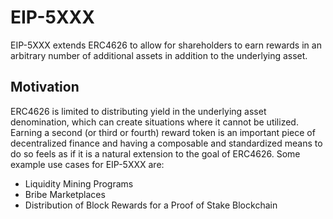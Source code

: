# EIP-5XXX

EIP-5XXX extends ERC4626 to allow for shareholders to earn rewards in an arbitrary number of additional assets in addition to the underlying asset.

## Motivation

ERC4626 is limited to distributing yield in the underlying asset denomination, which can create situations where it cannot be utilized. Earning a second (or third or fourth) reward token is an important piece of decentralized finance and having a composable and standardized means to do so feels as if it is a natural extension to the goal of ERC4626. Some example use cases for EIP-5XXX are:

- Liquidity Mining Programs
- Bribe Marketplaces
- Distribution of Block Rewards for a Proof of Stake Blockchain

<!-- ## Getting Started

```
mkdir my-project
cd my-project
forge init --template https://github.com/FrankieIsLost/forge-template
git submodule update --init --recursive  ## initialize submodule dependencies
npm install ## install development dependencies
make build
make test
```

## Features

### Testing Utilities

Includes a `Utilities.sol` contract with common testing methods (like creating users with an initial balance), as well as various other utility contracts.

### Preinstalled dependencies

`ds-test` for testing, `forge-std` for better cheatcode UX, and `solmate` for optimized contract implementations.

### Linting

Pre-configured `solhint` and `prettier-plugin-solidity`. Can be run by

```
make solhint
make prettier
```

### CI with Github Actions

Automatically run linting and tests on pull requests.

### Default Configuration

Including `.gitignore`, `.vscode`, `foundry.toml`

## Acknowledgement

Inspired by great dapptools templates like https://github.com/gakonst/forge-template, https://github.com/gakonst/dapptools-template and https://github.com/transmissions11/dapptools-template -->
